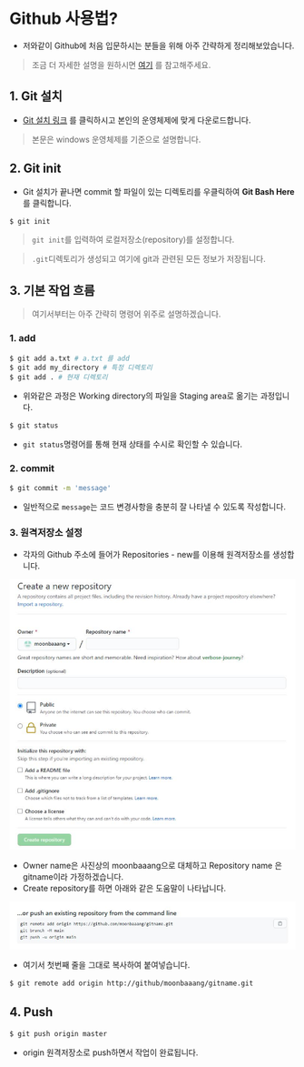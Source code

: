 # Github 사용법?

* 저와같이 Github에 처음 입문하시는 분들을 위해 아주 간략하게 정리해보았습니다. 

>  조금 더 자세한 설명을 원하시면 [여기](https://github.com/moonbaaang/TIL) 를 참고해주세요.



## 1. Git 설치

* [Git 설치 링크](https://git-scm.com/downloads) 를 클릭하시고 본인의 운영체제에 맞게 다운로드합니다.

>  본문은 windows 운영체제를 기준으로 설명합니다.



## 2. Git init

* Git 설치가 끝나면 commit 할 파일이 있는 디렉토리를 우클릭하여 **Git Bash Here**를 클릭합니다.

```bash
$ git init
```

>  `git init`를 입력하여 로컬저장소(repository)를 설정합니다.

> `.git`디렉토리가 생성되고 여기에 git과 관련된 모든 정보가 저장됩니다.



## 3. 기본 작업 흐름

> 여기서부터는 아주 간략히 명령어 위주로 설명하겠습니다.

### 1. add

```bash
$ git add a.txt # a.txt 를 add
$ git add my_directory # 특정 디렉토리
$ git add . # 현재 디렉토리
```

* 위와같은 과정은 Working directory의 파일을 Staging area로 옮기는 과정입니다.

```bash
$ git status
```

* `git status`명령어를 통해 현재 상태를 수시로 확인할 수 있습니다.

  

### 2. commit

```bash
$ git commit -m 'message'
```

* 일반적으로 `message`는 코드 변경사항을 충분히 잘 나타낼 수 있도록 작성합니다.



### 3. 원격저장소 설정

* 각자의 Github 주소에 들어가 Repositories - new를 이용해 원격저장소를 생성합니다.

![makeRepository](image/makeRepository-1615907062560.JPG)

* Owner name은 사진상의 moonbaaang으로 대체하고 Repository name 은 gitname이라 가정하겠습니다.
* Create repository를 하면 아래와 같은 도움말이 나타납니다.

![makeRepository2](image/makeRepository2-1615907074370.JPG)

* 여기서 첫번째 줄을 그대로 복사하여 붙여넣습니다.

```bash 
$ git remote add origin http://github/moonbaaang/gitname.git
```



## 4. Push

```bash
$ git push origin master
```

* origin 원격저장소로 push하면서 작업이 완료됩니다.